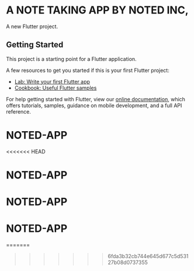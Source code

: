 # A NOTE TAKING APP BY NOTED INC,

A new Flutter project.

## Getting Started

This project is a starting point for a Flutter application.

A few resources to get you started if this is your first Flutter project:

- [Lab: Write your first Flutter app](https://flutter.dev/docs/get-started/codelab)
- [Cookbook: Useful Flutter samples](https://flutter.dev/docs/cookbook)

For help getting started with Flutter, view our
[online documentation](https://flutter.dev/docs), which offers tutorials,
samples, guidance on mobile development, and a full API reference.
# NOTED-APP
<<<<<<< HEAD
# NOTED-APP
# NOTED-APP
# NOTED-APP
=======
>>>>>>> 6fda3b32cb744e645d677c5d53127b08d0737355

